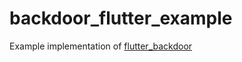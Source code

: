 # backdoor_flutter_example

Example implementation of [flutter_backdoor](https://github.com/gktirkha/backdoor_flutter)